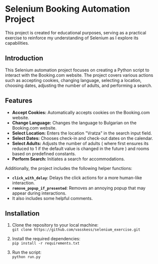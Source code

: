 # Selenium Booking Automation Project

This project is created for educational purposes, serving as a practical exercise to reinforce my understanding of Selenium as I explore its capabilities.

## Introduction

This Selenium automation project focuses on creating a Python script to interact with the Booking.com website. The project covers various actions such as accepting cookies, changing language, selecting a location, choosing dates, adjusting the number of adults, and performing a search.

## Features

- **Accept Cookies:** Automatically accepts cookies on the Booking.com website.
- **Change Language:** Changes the language to Bulgarian on the Booking.com website.
- **Select Location:** Enters the location "Vratza" in the search input field.
- **Select Dates:** Chooses check-in and check-out dates on the calendar.
- **Select Adults:** Adjusts the number of adults ( where first ensures its reduced to 1 if the default value is changed in the future ) and rooms based on predefined constants.
- **Perform Search:** Initiates a search for accommodations.

Additionally, the project includes the following helper functions:

- **`click_with_delay`**: Delays the click actions for a more human-like interaction.
- **`remove_popup_if_presented`**: Removes an annoying popup that may appear during interactions.
- It also includes some helpful comments.

## Installation

1. Clone the repository to your local machine:<br>
```git clone https://github.com/vasskess/selenium_exercise.git```

2. Install the required dependencies:<br>
```pip install -r requirements.txt```

3. Run the script:<br>
    ```python run.py```
